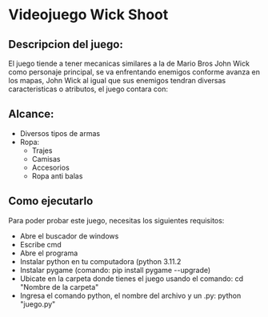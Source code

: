 # Videojuego Wick Shoot

## Descripcion del juego:

   El juego tiende a tener mecanicas similares a la de Mario Bros
   John Wick como personaje principal, se va enfrentando enemigos
   conforme avanza en los mapas, John Wick al igual que sus enemigos
   tendran diversas caracteristicas o atributos, el juego contara con:
   
## Alcance:

  - Diversos tipos de armas
  - Ropa:
      - Trajes
      - Camisas
      - Accesorios
      - Ropa anti balas

## Como ejecutarlo

Para poder probar este juego, necesitas los siguientes requisitos:

  - Abre el buscador de windows
  - Escribe cmd
  - Abre el programa
  - Instalar python en tu computadora (python 3.11.2
  - Instalar pygame (comando: pip install pygame --upgrade)
  - Ubicate en la carpeta donde tienes el juego usando el comando: cd "Nombre de la carpeta"
  - Ingresa el comando python, el nombre del archivo y un .py: python "juego.py" 
